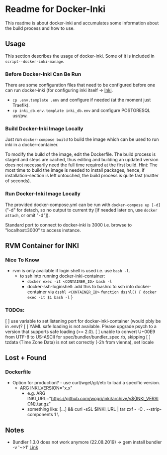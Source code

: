 # Readme for Docker-Inki

This readme is about docker-inki and accumulates some information about the build process and how to use.


## Usage

This section describes the usage of docker-inki. Some of it is included in `script--docker-inki-manage`.


### Before Docker-Inki Can Be Run

There are some configuration files that need to be configured before one can run docker-inki (for configuring
inki itself -> [Inki](www.inki.io).
- `cp .env.template .env` and configure if needed (at the moment just Traefik).
- `cp inki_db.env.template inki_db.env` and configure POSTGRESQL usr/pw.


### Build Docker-Inki Image Locally

Just run `docker-compose build` to build the image which can be used to run inki in a docker-container.

To modify the build of the image, edit the Dockerfile. The build process is staged and steps are
cached, thus editing and building an updated version does not necessarily need the full time required
at the first build.
Hint: The most time to build the image is needed to install packages, hence, if installation-section is left
untouched, the build process is quite fast (matter of seconds).


### Run Docker-Inki Image Locally

The provided docker-compose.yml can be run with `docker-compose up [-d]` ("-d" for detach, so no output to
current tty [if needed later on, use `docker attach`, or omit "-d"]).

Standard port to connect to docker-inki is 3000 i.e. browse to "localhost:3000" to access instance.


## RVM Container for INKI


### Nice To Know
- rvm is only available if login shell is used i.e. use `bash -l`.
    - to ssh into running docker-inki-container:
        - `docker exec -it <CONTAINER_ID> bash -l`
        - docker-ssh-loginshell: add this to bashrc to ssh into docker-container via `dsshl <CONTAINER_ID>`
              ` function dsshl() {
                docker exec -it $1 bash -l
              ` }


### TODOs:
[ ] use variable to set listening port for docker-inki-container (would pbly be in .env)?
[ ] YAML safe loading is not available. Please upgrade psych to a version that supports safe loading (>= 2.0).
[ ] unable to convert U+00E9 from UTF-8 to US-ASCII for spec/bundler/bundler_spec.rb, skipping
[ ] tzdata (Time Zone Data) is not set correctly (-2h from vienna), set locale


## Lost + Found


### Dockerfile

- Option for production? - use curl/wget/git/etc to load a specific version.
  - ARG INKI_VERSION="x.x"
    - e.g. ARG INKI_URL="https://github.com/wogri/inki/archive/v${INKI_VERSION}.tar.gz"
    - something like: [...] && curl -sSL $INKI_URL | tar zxf - -C . --strip-components 1 \


## Notes
- Bundler 1.3.0 does not work anymore (22.08.2019) -> gem install bundler -v '~>1' [Link](https://makandracards.com/makandra/62887-how-to-install-bundler-for-ruby-2-3)
